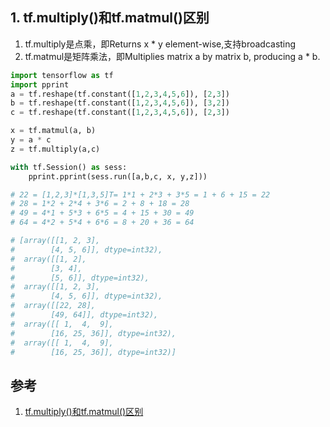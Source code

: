 

## 1. tf.multiply()和tf.matmul()区别

1. tf.multiply是点乘，即Returns x * y element-wise,支持broadcasting
2. tf.matmul是矩阵乘法，即Multiplies matrix a by matrix b, producing a * b.

```py
import tensorflow as tf
import pprint
a = tf.reshape(tf.constant([1,2,3,4,5,6]), [2,3])
b = tf.reshape(tf.constant([1,2,3,4,5,6]), [3,2])
c = tf.reshape(tf.constant([1,2,3,4,5,6]), [2,3])

x = tf.matmul(a, b)
y = a * c
z = tf.multiply(a,c)

with tf.Session() as sess:
    pprint.pprint(sess.run([a,b,c, x, y,z]))

# 22 = [1,2,3]*[1,3,5]T= 1*1 + 2*3 + 3*5 = 1 + 6 + 15 = 22
# 28 = 1*2 + 2*4 + 3*6 = 2 + 8 + 18 = 28
# 49 = 4*1 + 5*3 + 6*5 = 4 + 15 + 30 = 49
# 64 = 4*2 + 5*4 + 6*6 = 8 + 20 + 36 = 64

# [array([[1, 2, 3],
#        [4, 5, 6]], dtype=int32),
#  array([[1, 2],
#        [3, 4],
#        [5, 6]], dtype=int32),
#  array([[1, 2, 3],
#        [4, 5, 6]], dtype=int32),
#  array([[22, 28],
#        [49, 64]], dtype=int32),
#  array([[ 1,  4,  9],
#        [16, 25, 36]], dtype=int32),
#  array([[ 1,  4,  9],
#        [16, 25, 36]], dtype=int32)]
```

## 参考

1. [tf.multiply()和tf.matmul()区别 ](https://blog.csdn.net/tcx1992/article/details/80346357)